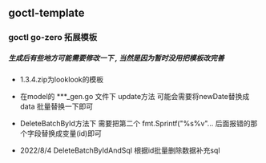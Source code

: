  ## goctl-template

 ### goctl go-zero 拓展模板


##### 生成后有些地方可能需要修改一下 , 当然是因为暂时没用把模板改完善
- 1.3.4.zip为looklook的模板
- 在model的  ***_gen.go  文件下  update方法 可能会需要将newDate替换成data 批量替换一下即可
- DeleteBatchById方法下 需要把第二个 fmt.Sprintf("%s%v"... 后面报错的那个字段替换成变量(id)即可


- 2022/8/4 DeleteBatchByIdAndSql 根据id批量删除数据补充sql